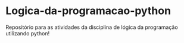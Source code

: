 # Logica-da-programacao-python
Repositório para as atividades da disciplina de lógica da programação utilizando python! 
